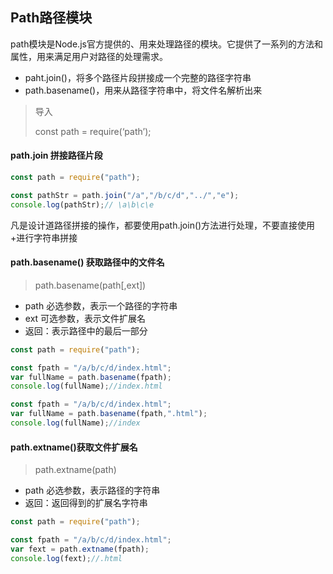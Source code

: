 ## Path路径模块

path模块是Node.js官方提供的、用来处理路径的模块。它提供了一系列的方法和属性，用来满足用户对路径的处理需求。

* paht.join()，将多个路径片段拼接成一个完整的路径字符串
* path.basename()，用来从路径字符串中，将文件名解析出来

> 导入
>
> const path = require(‘path’);

#### path.join 拼接路径片段

~~~ js
const path = require("path");

const pathStr = path.join("/a","/b/c/d","../","e");
console.log(pathStr);// \a\b\c\e
~~~

凡是设计道路径拼接的操作，都要使用path.join()方法进行处理，不要直接使用+进行字符串拼接

#### path.basename() 获取路径中的文件名

> path.basename(path[,ext])

* path 必选参数，表示一个路径的字符串
* ext 可选参数，表示文件扩展名
* 返回：表示路径中的最后一部分

```js
const path = require("path");

const fpath = "/a/b/c/d/index.html";
var fullName = path.basename(fpath);
console.log(fullName);//index.html

const fpath = "/a/b/c/d/index.html";
var fullName = path.basename(fpath,".html");
console.log(fullName);//index
```

#### path.extname()获取文件扩展名

> path.extname(path)

* path 必选参数，表示路径的字符串
* 返回：返回得到的扩展名字符串

~~~ js
const path = require("path");

const fpath = "/a/b/c/d/index.html";
var fext = path.extname(fpath);
console.log(fext);//.html
~~~

